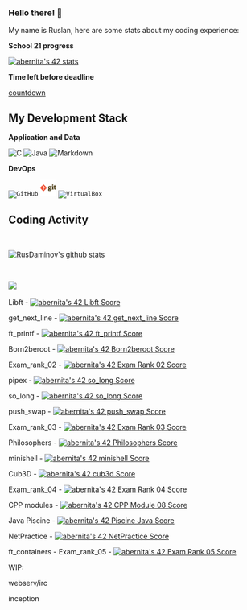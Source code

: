 ### Hello there! 👋
My name is Ruslan, here are some stats about my coding experience:

**School 21 progress**
<!--
**RusDaminov/RusDaminov** is a ✨ _special_ ✨ repository because its `README.md` (this file) appears on your GitHub profile.
-->


[![abernita's 42 stats](https://badge42.vercel.app/api/v2/cl1lx6ro1006409mn613u6flc/stats?cursusId=21&coalitionId=104)](https://github.com/JaeSeoKim/badge42)

**Time left before deadline**

[countdown](https://countdown.onlinealarmkur.com/ru/#2022-11-06T12:00)

## My Development Stack

**Application and Data**

![C](https://img.shields.io/badge/c-090909?style=for-the-badge&logo=C&logoColor=#7f8b99)
![Java](https://img.shields.io/badge/-Java-090909?style=for-the-badge&logo=Java&logoColor=f8d05e)
![Markdown](https://img.shields.io/badge/-Markdown-090909?style=for-the-badge&logo=markdown&logoColor=ffffff)
<br/>

**DevOps**

<code><img height="32" src="https://cdn3.iconfinder.com/data/icons/inficons/512/github.png" alt="GitHub"/></code>
<code><img height="32" src="https://raw.githubusercontent.com/github/explore/80688e429a7d4ef2fca1e82350fe8e3517d3494d/topics/git/git.png" alt="Git"/></code>
<code><img height="32" src="https://img.utdstc.com/icon/c2f/773/c2f7733df6524599afea694769062bc12d389fb4178f8be7b644c5e802fbbc17:200" alt="VirtualBox"/></code>


## Coding Activity

<br/>

<p align="left">
  <img src="https://github-readme-stats.vercel.app/api?username=RusDaminov&show_icons=true&theme=dracula" alt="RusDaminov's github stats" />
</p>

<br/>

<p align="left">
  <a href="#">
      <img src="https://visitor-badge.glitch.me/badge?page_id=Rusdaminov.RusDaminov" />
   </a>
</p>

 Libft  -  [![abernita's 42 Libft Score](https://badge42.vercel.app/api/v2/cl1lx6ro1006409mn613u6flc/project/2364386)](https://github.com/JaeSeoKim/badge42)

 get_next_line - [![abernita's 42 get_next_line Score](https://badge42.vercel.app/api/v2/cl1lx6ro1006409mn613u6flc/project/2385422)](https://github.com/JaeSeoKim/badge42)

 ft_printf - [![abernita's 42 ft_printf Score](https://badge42.vercel.app/api/v2/cl1lx6ro1006409mn613u6flc/project/2386608)](https://github.com/JaeSeoKim/badge42)

 Born2beroot - [![abernita's 42 Born2beroot Score](https://badge42.vercel.app/api/v2/cl1lx6ro1006409mn613u6flc/project/2389171)](https://github.com/JaeSeoKim/badge42)

 Exam_rank_02 - [![abernita's 42 Exam Rank 02 Score](https://badge42.vercel.app/api/v2/cl1lx6ro1006409mn613u6flc/project/2412845)](https://github.com/JaeSeoKim/badge42)

 pipex  -  [![abernita's 42 so_long Score](https://badge42.vercel.app/api/v2/cl1lx6ro1006409mn613u6flc/project/2474302)](https://github.com/JaeSeoKim/badge42)

 so_long  -  [![abernita's 42 so_long Score](https://badge42.vercel.app/api/v2/cl1lx6ro1006409mn613u6flc/project/2474302)](https://github.com/JaeSeoKim/badge42)
 
 push_swap - [![abernita's 42 push_swap Score](https://badge42.vercel.app/api/v2/cl1lx6ro1006409mn613u6flc/project/2552267)](https://github.com/JaeSeoKim/badge42)

Exam_rank_03 - [![abernita's 42 Exam Rank 03 Score](https://badge42.vercel.app/api/v2/cl1lx6ro1006409mn613u6flc/project/2562785)](https://github.com/JaeSeoKim/badge42)

Philosophers - [![abernita's 42 Philosophers Score](https://badge42.vercel.app/api/v2/cl1lx6ro1006409mn613u6flc/project/2577510)](https://github.com/JaeSeoKim/badge42)

minishell - [![abernita's 42 minishell Score](https://badge42.vercel.app/api/v2/cl1lx6ro1006409mn613u6flc/project/2640426)](https://github.com/JaeSeoKim/badge42)

Cub3D - [![abernita's 42 cub3d Score](https://badge42.vercel.app/api/v2/cl1lx6ro1006409mn613u6flc/project/2644982)](https://github.com/JaeSeoKim/badge42)

Exam_rank_04 - [![abernita's 42 Exam Rank 04 Score](https://badge42.vercel.app/api/v2/cl1lx6ro1006409mn613u6flc/project/2644983)](https://github.com/JaeSeoKim/badge42)

CPP modules - [![abernita's 42 CPP Module 08 Score](https://badge42.vercel.app/api/v2/cl1lx6ro1006409mn613u6flc/project/2689571)](https://github.com/JaeSeoKim/badge42)

Java Piscine - [![abernita's 42 Piscine Java Score](https://badge42.vercel.app/api/v2/cl1lx6ro1006409mn613u6flc/project/2669856)](https://github.com/JaeSeoKim/badge42)

NetPractice - [![abernita's 42 NetPractice Score](https://badge42.vercel.app/api/v2/cl1lx6ro1006409mn613u6flc/project/2644984)](https://github.com/JaeSeoKim/badge42)

ft_containers - 
Exam_rank_05 - [![abernita's 42 Exam Rank 05 Score](https://badge42.vercel.app/api/v2/cl1lx6ro1006409mn613u6flc/project/2722646)](https://github.com/JaeSeoKim/badge42)

WIP:

webserv/irc

inception
